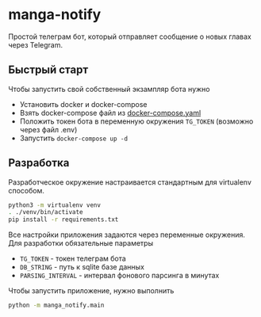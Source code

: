 # manga-notify

Простой телеграм бот, который отправляет сообщение о новых главах через Telegram.

## Быстрый старт

Чтобы запустить свой собственный экзампляр бота нужно

- Установить docker и docker-compose
- Взять docker-compose файл из [docker-compose.yaml](deploy/docker-compose.yaml)
- Положить токен бота в переменную окружения `TG_TOKEN` (возможно через файл .env)
- Запустить `docker-compose up -d`

## Разработка

Разработческое окружение настраивается стандартным для virtualenv способом.

```bash
python3 -m virtualenv venv
. ./venv/bin/activate
pip install -r requirements.txt
```

Все настройки приложения задаются через переменные окружения. Для разработки обязательные параметры 

- `TG_TOKEN` - токен телеграм бота
- `DB_STRING` - путь к sqlite базе данных 
- `PARSING_INTERVAL` - интервал фонового парсинга в минутах 

Чтобы запустить приложение, нужно выполнить

```bash
python -m manga_notify.main
```
